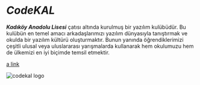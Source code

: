 # _CodeKAL_
**_Kadıköy Anadolu Lisesi_** çatısı altında kurulmuş bir yazılım kulübüdür. Bu kulübün en temel amacı arkadaşlarımızı yazılım dünyasıyla tanıştırmak ve okulda bir yazılım kültürü oluşturmaktır. Bunun yanında öğrendiklerimizi çeşitli ulusal veya uluslararası yarışmalarda kullanarak hem okulumuzu hem de ülkemizi en iyi biçimde temsil etmektir.

[a link](Participant.md)

![codekal logo](https://user-images.githubusercontent.com/32792486/31626365-18bed8b6-b2b2-11e7-8a31-f45cc776efb3.png)



